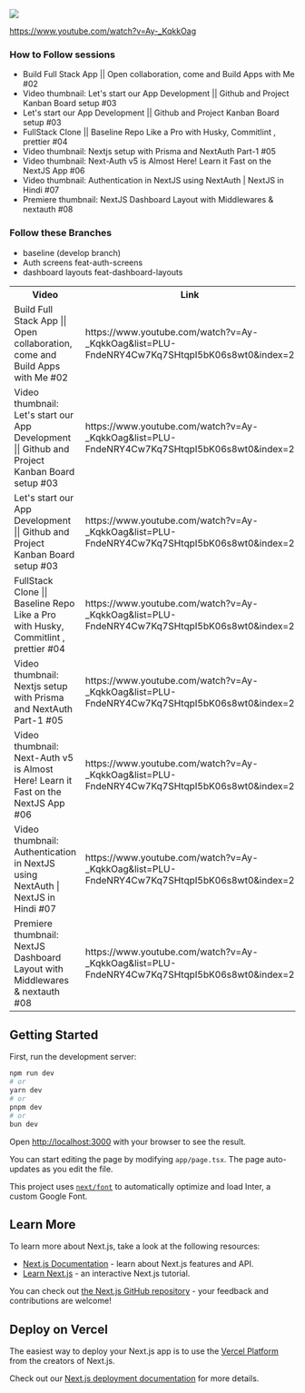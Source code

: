 
![](https://i.ytimg.com/vi/Ay-_KqkkOag/maxresdefault.jpg)

https://www.youtube.com/watch?v=Ay-_KqkkOag

### How to Follow sessions 


- Build Full Stack App || Open collaboration, come and Build Apps with Me #02
- Video thumbnail: Let's start our App Development || Github and Project Kanban Board setup #03
- Let's start our App Development || Github and Project Kanban Board setup #03
- FullStack Clone || Baseline Repo Like a Pro with Husky, Commitlint , prettier #04
- Video thumbnail: Nextjs setup with Prisma and NextAuth Part-1 #05
- Video thumbnail: Next-Auth v5 is Almost Here! Learn it Fast on the NextJS App #06
- Video thumbnail: Authentication in NextJS using NextAuth | NextJS in Hindi #07
- Premiere thumbnail: NextJS Dashboard Layout with Middlewares &  nextauth  #08

### Follow these Branches 

- baseline (develop branch)
- Auth screens feat-auth-screens
- dashboard layouts feat-dashboard-layouts

<table class="ws-table-all" id="customers">
  <tbody><tr>
    <th>Video</th>
    <th>Link</th>
  </tr>
  <tr>
    <td>Build Full Stack App || Open collaboration, come and Build Apps with Me #02</td>
    <td>https://www.youtube.com/watch?v=Ay-_KqkkOag&list=PLU-FndeNRY4Cw7Kq7SHtqpI5bK06s8wt0&index=2</td>
  </tr>
  <tr>
    <td>Video thumbnail: Let's start our App Development || Github and Project Kanban Board setup #03</td>
    <td>https://www.youtube.com/watch?v=Ay-_KqkkOag&list=PLU-FndeNRY4Cw7Kq7SHtqpI5bK06s8wt0&index=2</td>
  </tr>
  <tr>
    <td>Let's start our App Development || Github and Project Kanban Board setup #03</td>
    <td>https://www.youtube.com/watch?v=Ay-_KqkkOag&list=PLU-FndeNRY4Cw7Kq7SHtqpI5bK06s8wt0&index=2</td>
  </tr>
  <tr>
    <td>FullStack Clone || Baseline Repo Like a Pro with Husky, Commitlint , prettier #04</td>
    <td>https://www.youtube.com/watch?v=Ay-_KqkkOag&list=PLU-FndeNRY4Cw7Kq7SHtqpI5bK06s8wt0&index=2</td>
  </tr>
  <tr>
    <td>Video thumbnail: Nextjs setup with Prisma and NextAuth Part-1 #05</td>
    <td>https://www.youtube.com/watch?v=Ay-_KqkkOag&list=PLU-FndeNRY4Cw7Kq7SHtqpI5bK06s8wt0&index=2</td>
  </tr>
  <tr>
    <td>Video thumbnail: Next-Auth v5 is Almost Here! Learn it Fast on the NextJS App #06</td>
    <td>https://www.youtube.com/watch?v=Ay-_KqkkOag&list=PLU-FndeNRY4Cw7Kq7SHtqpI5bK06s8wt0&index=2</td>
  </tr>
    <tr>
    <td>Video thumbnail: Authentication in NextJS using NextAuth | NextJS in Hindi #07</td>
    <td>https://www.youtube.com/watch?v=Ay-_KqkkOag&list=PLU-FndeNRY4Cw7Kq7SHtqpI5bK06s8wt0&index=2</td>
  </tr>
    <tr>
    <td>Premiere thumbnail: NextJS Dashboard Layout with Middlewares &  nextauth  #08
</td>
    <td>https://www.youtube.com/watch?v=Ay-_KqkkOag&list=PLU-FndeNRY4Cw7Kq7SHtqpI5bK06s8wt0&index=2</td>
  </tr>
</tbody></table>

## Getting Started

First, run the development server:

```bash
npm run dev
# or
yarn dev
# or
pnpm dev
# or
bun dev
```

Open [http://localhost:3000](http://localhost:3000) with your browser to see the result.

You can start editing the page by modifying `app/page.tsx`. The page auto-updates as you edit the file.

This project uses [`next/font`](https://nextjs.org/docs/basic-features/font-optimization) to automatically optimize and load Inter, a custom Google Font.

## Learn More

To learn more about Next.js, take a look at the following resources:

- [Next.js Documentation](https://nextjs.org/docs) - learn about Next.js features and API.
- [Learn Next.js](https://nextjs.org/learn) - an interactive Next.js tutorial.

You can check out [the Next.js GitHub repository](https://github.com/vercel/next.js/) - your feedback and contributions are welcome!

## Deploy on Vercel

The easiest way to deploy your Next.js app is to use the [Vercel Platform](https://vercel.com/new?utm_medium=default-template&filter=next.js&utm_source=create-next-app&utm_campaign=create-next-app-readme) from the creators of Next.js.

Check out our [Next.js deployment documentation](https://nextjs.org/docs/deployment) for more details.
